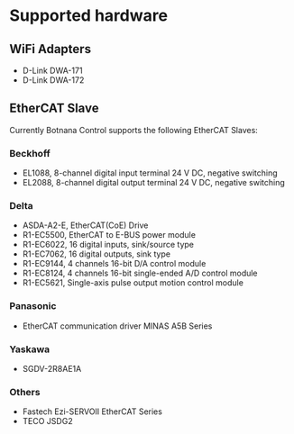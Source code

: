 # Supported hardware

## WiFi Adapters

* D-Link DWA-171
* D-Link DWA-172

## EtherCAT Slave

Currently Botnana Control supports the following EtherCAT Slaves:

### Beckhoff

* EL1088, 8-channel digital input terminal 24 V DC, negative switching
* EL2088, 8-channel digital output terminal 24 V DC, negative switching

### Delta

* ASDA-A2-E, EtherCAT(CoE) Drive
* R1-EC5500, EtherCAT to E-BUS power module
* R1-EC6022, 16 digital inputs, sink/source type
* R1-EC7062, 16 digital outputs, sink type
* R1-EC9144, 4 channels 16-bit D/A control module
* R1-EC8124, 4 channels 16-bit single-ended A/D control module
* R1-EC5621, Single-axis pulse output motion control module

### Panasonic

* EtherCAT communication driver MINAS A5B Series

### Yaskawa

* SGDV-2R8AE1A

### Others

* Fastech Ezi-SERVOⅡ EtherCAT Series
* TECO JSDG2
